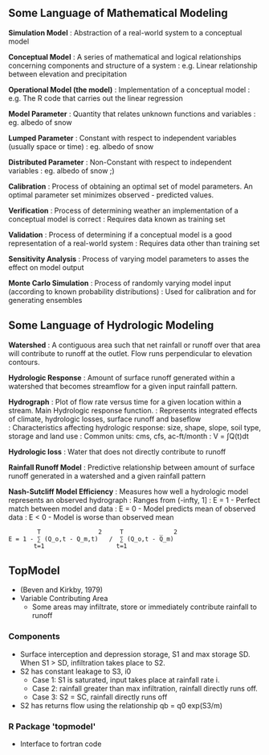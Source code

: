 ## Some Language of Mathematical Modeling 

__Simulation Model__
: Abstraction of a real-world system to a conceptual model 

__Conceptual Model__
: A series of mathematical and logical relationships concerning components and structure of a system
: e.g. Linear relationship between elevation and precipitation

__Operational Model (the model)__
: Implementation of a conceptual model
: e.g. The R code that carries out the linear regression

__Model Parameter__
: Quantity that relates unknown functions and variables
: eg. albedo of snow

__Lumped Parameter__
: Constant with respect to independent variables (usually space or time)
: eg. albedo of snow 

__Distributed Parameter__
: Non-Constant with respect to independent variables
: eg. albedo of snow ;)

__Calibration__
: Process of obtaining an optimal set of model parameters.  An optimal parameter set minimizes observed - predicted values.

__Verification__
: Process of determining weather an implementation of a conceptual model is correct
: Requires data known as training set

__Validation__
: Process of determining if a conceptual model is a good representation of a real-world system
: Requires data other than training set

__Sensitivity Analysis__
: Process of varying model parameters to asses the effect on model output

__Monte Carlo Simulation__
: Process of randomly varying model input (according to known probability distributions) 
: Used for calibration and for generating ensembles

## Some Language of Hydrologic Modeling

__Watershed__
: A contiguous area such that net rainfall or runoff over that area will contribute to runoff at the outlet.  Flow runs perpendicular to elevation contours. 

__Hydrologic Response__
: Amount of surface runoff generated within a watershed that becomes streamflow for a given input rainfall pattern. 

__Hydrograph__
: Plot of flow rate versus time for a given location within a stream. Main Hydrologic response function.
: Represents integrated effects of climate, hydrologic losses, surface runoff and baseflow  
: Characteristics affecting hydrologic response: size, shape, slope, soil type, storage and land use
: Common units: cms, cfs, ac-ft/month
: V = ∫Q(t)dt

__Hydrologic loss__
: Water that does not directly contribute to runoff 

__Rainfall Runoff Model__
: Predictive relationship between amount of surface runoff generated in a watershed and a given rainfall pattern

__Nash-Sutcliff Model Efficiency__
: Measures how well a hydrologic model represents an observed hydrograph
: Ranges from (-infty, 1]
: E = 1 - Perfect match between model and data
: E = 0 - Model predicts mean of observed data
: E < 0 - Model is worse than observed mean

            T                2     T          _   2
    E = 1 - ∑ (Q_o,t - Q_m,t)   /  ∑ (Q_o,t - Q_m)
           t=1                    t=1

## TopModel

- (Beven and Kirkby, 1979)
- Variable Contributing Area 
	- Some areas may infiltrate, store or immediately contribute rainfall to runoff

### Components
- Surface interception and depression storage, S1 and max storage SD.  When S1 > SD, infiltration takes place to S2.
- S2 has constant leakage to S3, i0
 	- Case 1: S1 is saturated, input takes place at rainfall rate i. 
	- Case 2: rainfall greater than max infiltration,  rainfall directly runs off.  
	- Case 3: S2 = SC, rainfall directly runs off
- S2 has returns flow using the relationship qb = q0 exp(S3/m)

### R Package 'topmodel'
- Interface to fortran code